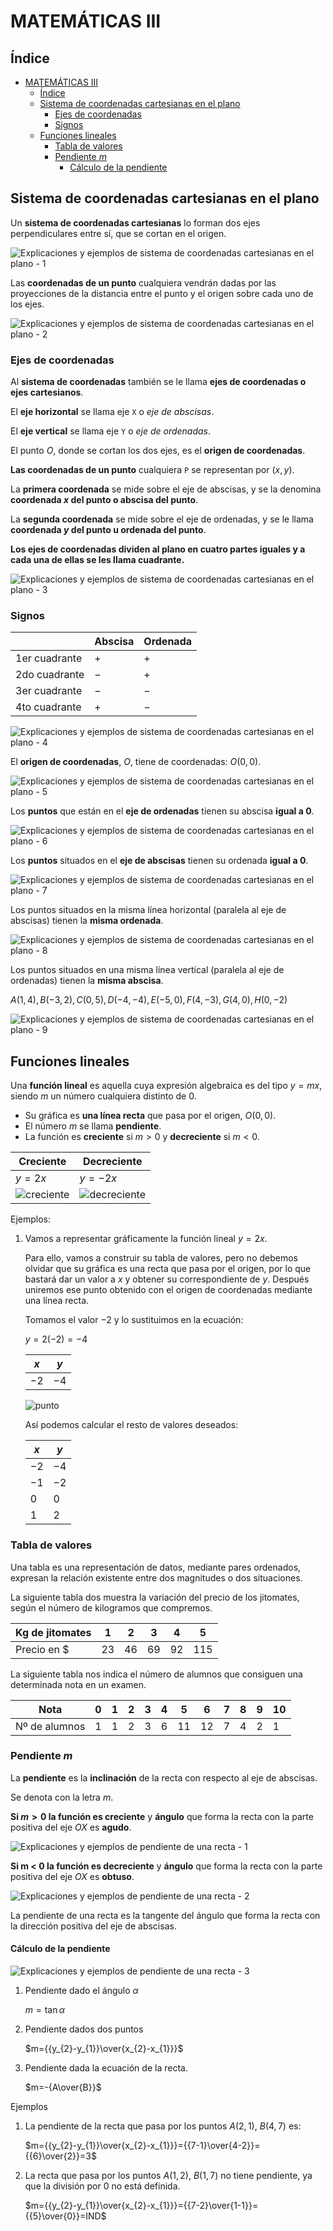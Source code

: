 # MATEMÁTICAS III

## Índice

- [MATEMÁTICAS III](#matemáticas-iii)
  - [Índice](#índice)
  - [Sistema de coordenadas cartesianas en el plano](#sistema-de-coordenadas-cartesianas-en-el-plano)
    - [Ejes de coordenadas](#ejes-de-coordenadas)
    - [Signos](#signos)
  - [Funciones lineales](#funciones-lineales)
    - [Tabla de valores](#tabla-de-valores)
    - [Pendiente $m$](#pendiente-m)
      - [Cálculo de la pendiente](#cálculo-de-la-pendiente)

## Sistema de coordenadas cartesianas en el plano

Un **sistema de coordenadas cartesianas** lo forman dos ejes perpendiculares entre sí, que se cortan en el origen.

![Explicaciones y ejemplos de sistema de coordenadas cartesianas en el plano - 1](img/sistema-de-coordenadas-cartesianas-en-el-plano-1.gif)

Las **coordenadas de un punto** cualquiera vendrán dadas por las proyecciones de la distancia entre el punto y el origen sobre cada uno de los ejes.

![Explicaciones y ejemplos de sistema de coordenadas cartesianas en el plano - 2](img/sistema-de-coordenadas-cartesianas-en-el-plano-2.gif)

### Ejes de coordenadas

Al **sistema de coordenadas** también se le llama **ejes de coordenadas o ejes cartesianos**.

El **eje horizontal** se llama eje `X` o *eje de abscisas*.

El **eje vertical** se llama eje `Y` o *eje de ordenadas*.

El punto $O$, donde se cortan los dos ejes, es el **origen de coordenadas**.

**Las coordenadas de un punto** cualquiera `P` se representan por $(x, y)$.

La **primera coordenada** se mide sobre el eje de abscisas, y se la denomina **coordenada $x$ del punto o abscisa del punto**.

La **segunda coordenada** se mide sobre el eje de ordenadas, y se le llama **coordenada $y$ del punto u ordenada del punto**.

**Los ejes de coordenadas dividen al plano en cuatro partes iguales y a cada una de ellas se les llama cuadrante.**

![Explicaciones y ejemplos de sistema de coordenadas cartesianas en el plano - 3](img/sistema-de-coordenadas-cartesianas-en-el-plano-3.gif)

### Signos

||Abscisa|Ordenada|
|-|-|-|
|1er cuadrante|+|+|
|2do cuadrante|−|+|
|3er cuadrante|−|−|
|4to cuadrante|+|−|

![Explicaciones y ejemplos de sistema de coordenadas cartesianas en el plano - 4](img/sistema-de-coordenadas-cartesianas-en-el-plano-4.gif)

El **origen de coordenadas**, $O$, tiene de coordenadas: $O(0, 0)$.

![Explicaciones y ejemplos de sistema de coordenadas cartesianas en el plano - 5](img/sistema-de-coordenadas-cartesianas-en-el-plano-5.gif)

Los **puntos** que están en el **eje de ordenadas** tienen su abscisa **igual a $0$**.

![Explicaciones y ejemplos de sistema de coordenadas cartesianas en el plano - 6](img/sistema-de-coordenadas-cartesianas-en-el-plano-6.gif)

Los **puntos** situados en el **eje de abscisas** tienen su ordenada **igual a $0$**.

![Explicaciones y ejemplos de sistema de coordenadas cartesianas en el plano - 7](img/sistema-de-coordenadas-cartesianas-en-el-plano-7.gif)

Los puntos situados en la misma línea horizontal (paralela al eje de abscisas) tienen la **misma ordenada**.

![Explicaciones y ejemplos de sistema de coordenadas cartesianas en el plano - 8](img/sistema-de-coordenadas-cartesianas-en-el-plano-8.gif)

Los puntos situados en una misma línea vertical (paralela al eje de ordenadas) tienen la **misma abscisa**.

$A(1, 4), B(-3, 2), C(0, 5), D(-4, -4), E(-5, 0), F(4, -3), G(4, 0), H(0, -2)$

![Explicaciones y ejemplos de sistema de coordenadas cartesianas en el plano - 9](img/sistema-de-coordenadas-cartesianas-en-el-plano-9.gif)

## Funciones lineales

Una **función lineal** es aquella cuya expresión algebraica es del tipo $y = mx$, siendo $m$ un número cualquiera distinto de $0$.

- Su gráfica es **una línea recta** que pasa por el origen, $O(0,0)$.
- El número $m$ se llama **pendiente**.
- La función es **creciente** si $m > 0$ y **decreciente** si $m < 0$.
  
|Creciente|Decreciente|
|-|-|
|$y=2x$|$y=-2x$|
|![creciente](img/creciente.png)|![decreciente](img/decreciente.png)|

Ejemplos: 

1. Vamos a representar gráficamente la función lineal $y = 2x$.

    Para ello, vamos a construir su tabla de valores, pero no debemos olvidar que su gráfica es una recta que pasa por el origen, por lo que bastará dar un valor a $x$ y obtener su correspondiente de $y$. Después uniremos ese punto obtenido con el origen de coordenadas mediante una línea recta.

    Tomamos el valor $-2$ y lo sustituimos en la ecuación:

    $y=2(-2)=-4$

    |$x$|$y$|
    |-|-|
    |$-2$|$-4$|

    ![punto](img/punto.png)

    Así podemos calcular el resto de valores deseados:

    |$x$|$y$|
    |-|-|
    |$-2$|$-4$|
    |$-1$|$-2$|
    |$0$|$0$|
    |$1$|$2$|

### Tabla de valores

Una tabla es una representación de datos, mediante pares ordenados, expresan la relación existente entre dos magnitudes o dos situaciones.

La siguiente tabla dos muestra la variación del precio de los jitomates, según el número de kilogramos que compremos.

|Kg de jitomates|1|2|3|4|5|
|-|-|-|-|-|-|
|Precio en $\$$|23|46|69|92|115|

La siguiente tabla nos indica el número de alumnos que consiguen una determinada nota en un examen.

|Nota|0|1|2|3|4|5|6|7|8|9|10|
|-|-|-|-|-|-|-|-|-|-|-|-|
|Nº de alumnos|1|1|2|3|6|11|12|7|4|2|1|

### Pendiente $m$

La **pendiente** es la **inclinación** de la recta con respecto al eje de abscisas.

Se denota con la letra $m$.

**Si $m > 0$ la función es creciente** y **ángulo** que forma la recta con la parte positiva del eje $OX$ es **agudo**.

![Explicaciones y ejemplos de pendiente de una recta - 1](img/pendiente-de-una-recta-1.gif)

**Si m < 0 la función es decreciente** y **ángulo** que forma la recta con la parte positiva del eje $OX$ es **obtuso**.

![Explicaciones y ejemplos de pendiente de una recta - 2](img/pendiente-de-una-recta-2.gif)

La pendiente de una recta es la tangente del ángulo que forma la recta con la dirección positiva del eje de abscisas.

#### Cálculo de la pendiente

![Explicaciones y ejemplos de pendiente de una recta - 3](img/pendiente-de-una-recta-3.gif)

1. Pendiente dado el ángulo $\alpha$

    $m=\tan \alpha$

2. Pendiente dados dos puntos

    $m={{y_{2}-y_{1}}\over{x_{2}-x_{1}}}$

3. Pendiente dada la ecuación de la recta.

    $m=-{A\over{B}}$

Ejemplos

1. La pendiente de la recta que pasa por los puntos $A(2, 1)$, $B(4, 7)$ es:

    $m={{y_{2}-y_{1}}\over{x_{2}-x_{1}}}={{7-1}\over{4-2}}={{6}\over{2}}=3$

2. La recta que pasa por los puntos $A(1, 2)$, $B(1, 7)$ no tiene pendiente, ya que la división por $0$ no está definida.

    $m={{y_{2}-y_{1}}\over{x_{2}-x_{1}}}={{7-2}\over{1-1}}={{5}\over{0}}=IND$
